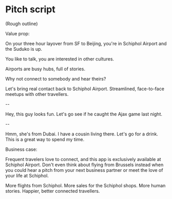 Pitch script
==

(Rough outline)

Value prop:

On your three hour layover from SF to Beijing, you're in Schiphol Airport and the Suduko is up.

You like to talk, you are interested in other cultures.

Airports are busy hubs, full of stories.

Why not connect to somebody and hear theirs?

Let's bring real contact back to Schiphol Airport. Streamlined, face-to-face meetups with other travellers.

--

Hey, this guy looks fun. Let's go see if he caught the Ajax game last night.

--

Hmm, she's from Dubai. I have a cousin living there. Let's go for a drink. This is a great way to spend my time.

Business case:

Frequent travelers love to connect, and this app is exclusively available at Schiphol Airport. Don't even think about flying from Brussels instead when you could hear a pitch from your next business partner or meet the love of your life at Schiphol.

More flights from Schiphol. More sales for the Schiphol shops. More human stories. Happier, better connected travellers.